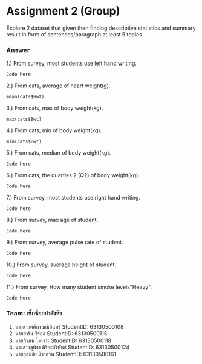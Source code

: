# Assignment 2 (Group)
Explore 2 dataset that given then finding descriptive statistics and summary result in form of sentences/paragraph at least 5 topics.

### Answer

1.) From survey, most students use left hand writing.
```{R}
Code here
```

2.) From cats, average of heart weight(g).
```{R}
mean(cats$Hwt)
```

3.) From cats, max of body weight(kg).
```{R}
max(cats$Bwt)
```

4.) From cats, min of body weight(kg).
```{R}
min(cats$Bwt)
```

5.) From cats, median of body weight(kg).
```{R}
Code here
```

6.) From cats, the quarties 2 (Q2) of body weight(kg).
```{R}
Code here
```

7.) From survey, most students use right hand writing.
```{R}
Code here
```

8.) From survey, max age of student.
```{R}
Code here
```

9.) From survey, average pulse rate of student.
```{R}
Code here
```

10.) From survey, average height of student.
```{R}
Code here
```

11.) From survey, How many student smoke levels"Heavy".
```{R}
Code here
```
### Team: เซ็กซี่ยกกำลังห๊า

1. นางสาวศศิภา มณีอินทร์   StudentID: 63130500108
2. นายสาริน วีรกุล   StudentID: 63130500115
3. นายสิรภพ ไพเราะ StudentID: 63130500118
4. นางสาวสุพิชา พิริยะศิริพันธ์ StudentID: 63130500124
5. นายอุดมชัย นิราศรพ    StudentID: 63130500161
